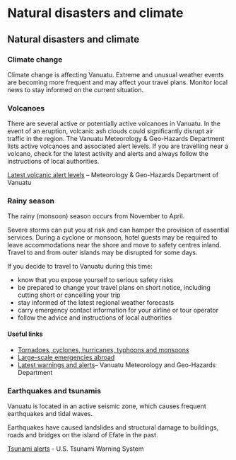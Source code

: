 # Natural disasters and climate

## Natural disasters and climate

### Climate change

Climate change is affecting Vanuatu. Extreme and unusual weather events are becoming more frequent and may affect your travel plans. Monitor local news to stay informed on the current situation.

### Volcanoes

There are several active or potentially active volcanoes in Vanuatu. In the event of an eruption, volcanic ash clouds could significantly disrupt air traffic in the region. The Vanuatu Meteorology & Geo-Hazards Department lists active volcanoes and associated alert levels. If you are travelling near a volcano, check for the latest activity and alerts and always follow the instructions of local authorities.

[Latest volcanic alert levels](http://www.vmgd.gov.vu/vmgd/index.php/geohazards/volcano) – Meteorology & Geo-Hazards Department of Vanuatu

### Rainy season

The rainy (monsoon) season occurs from November to April.

Severe storms can put you at risk and can hamper the provision of essential services. During a cyclone or monsoon, hotel guests may be required to leave accommodations near the shore and move to safety centres inland. Travel to and from outer islands may be disrupted for some days.

If you decide to travel to Vanuatu during this time:

* know that you expose yourself to serious safety risks
* be prepared to change your travel plans on short notice, including cutting short or cancelling your trip
* stay informed of the latest regional weather forecasts
* carry emergency contact information for your airline or tour operator
* follow the advice and instructions of local authorities

#### Useful links

* [Tornadoes, cyclones, hurricanes, typhoons and monsoons](https://travel.gc.ca/travelling/health-safety/hurricanes-typhoons-cyclones-monsoons)
* [Large-scale emergencies abroad](https://travel.gc.ca/assistance/emergency-info/large-scale-emergencies-abroad)
* [Latest warnings and alerts](https://www.vmgd.gov.vu/vmgd/index.php)– Vanuatu Meteorology and Geo-Hazards Department

### Earthquakes and tsunamis

Vanuatu is located in an active seismic zone, which causes frequent earthquakes and tidal waves.

Earthquakes have caused landslides and structural damage to buildings, roads and bridges on the island of Efate in the past.

[Tsunami alerts](https://www.tsunami.gov/) - U.S. Tsunami Warning System